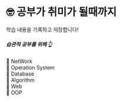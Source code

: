 # 🤓 공부가 취미가 될때까지

학습 내용을 기록하고 저장합니다!

##### 습관적 공부를 위해 👆

📍 NetWork  
📍 Operation System   
📍 Database   
📍 Algorithm   
📍 Web   
📍 OOP   